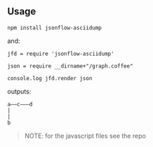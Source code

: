 ## Usage

    npm install jsonflow-asciidump

and:

    jfd = require 'jsonflow-asciidump'

    json = require __dirname+"/graph.coffee"

    console.log jfd.render json

outputs:

    a——c———d
    |       
    |       
    b       

> NOTE: for the javascript files see the repo    
